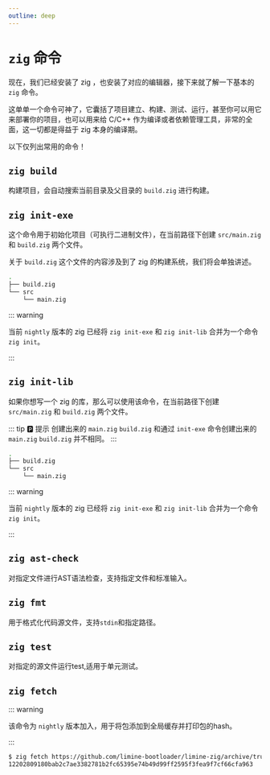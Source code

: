 ```yaml
---
outline: deep
---
```


# `zig` 命令

现在，我们已经安装了 zig ，也安装了对应的编辑器，接下来就了解一下基本的 `zig` 命令。

这单单一个命令可神了，它囊括了项目建立、构建、测试、运行，甚至你可以用它来部署你的项目，也可以用来给 C/C++ 作为编译或者依赖管理工具，非常的全面，这一切都是得益于 zig 本身的编译期。

以下仅列出常用的命令！

## `zig build`

构建项目，会自动搜索当前目录及父目录的 `build.zig` 进行构建。

## `zig init-exe`

这个命令用于初始化项目（可执行二进制文件），在当前路径下创建 `src/main.zig` 和 `build.zig` 两个文件。

关于 `build.zig` 这个文件的内容涉及到了 zig 的构建系统，我们将会单独讲述。

```sh
.
├── build.zig
└── src
    └── main.zig
```

::: warning

当前 `nightly` 版本的 zig 已经将 `zig init-exe` 和 `zig init-lib` 合并为一个命令 `zig init`。

:::

## `zig init-lib`

如果你想写一个 zig 的库，那么可以使用该命令，在当前路径下创建 `src/main.zig` 和 `build.zig` 两个文件。

::: tip 🅿️ 提示
创建出来的 `main.zig` `build.zig` 和通过 `init-exe` 命令创建出来的 `main.zig` `build.zig` 并不相同。
:::

```sh
.
├── build.zig
└── src
    └── main.zig
```

::: warning

当前 `nightly` 版本的 zig 已经将 `zig init-exe` 和 `zig init-lib` 合并为一个命令 `zig init`。

:::

## `zig ast-check`

对指定文件进行AST语法检查，支持指定文件和标准输入。

## `zig fmt`

用于格式化代码源文件，支持`stdin`和指定路径。

## `zig test`

对指定的源文件运行test,适用于单元测试。

## `zig fetch`

::: warning

该命令为 `nightly` 版本加入，用于将包添加到全局缓存并打印包的hash。

:::

```sh
$ zig fetch https://github.com/limine-bootloader/limine-zig/archive/trunk.tar.gz
12202809180bab2c7ae3382781b2fc65395e74b49d99ff2595f3fea9f7cf66cfa963
```